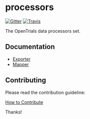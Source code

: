 # processors

[![Gitter](https://img.shields.io/gitter/room/opentrials/chat.svg)](https://gitter.im/opentrials/chat)
[![Travis](https://img.shields.io/travis/opentrials/processors/master.svg)](https://travis-ci.org/opentrials/processors)

The OpenTrials data processors set.

## Documentation

- [Exporter](docs/exporter/exporter.md)
- [Mapper](docs/mapper/mapper.md)

## Contributing

Please read the contribution guideline:

[How to Contribute](CONTRIBUTING.md)

Thanks!
